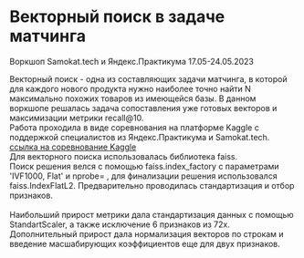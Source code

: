 # Векторный поиск в задаче матчинга

Воркшоп Samokat.tech и Яндекс.Практикума 17.05-24.05.2023

Векторный поиск - одна из составляющих задачи матчинга, в которой для каждого нового продукта нужно наиболее точно найти N максимально похожих товаров из имеющейся базы.
В данном воркшопе решалась задача сопоставления уже готовых векторов и максимизации метрики recall@10. </br>
Работа проходила в виде соревнования на платформе Kaggle с поддержкой специалистов из Яндекс.Практикума и Samokat.tech.</br>
[ссылка на соревнование Kaggle](https://www.kaggle.com/competitions/samokattechworkshop/overview)
</br>
Для векторного поиска использовалась библиотека faiss.</br>
Поиск решения велся с помощью faiss.index_factory с параметрами 'IVF1000, Flat' и nprobe=  , для финализации решения использовался faiss.IndexFlatL2. Предварительно проводилась стандартизация и отбор признаков.</br>
</br>
Наибольший прирост метрики дала стандартизация данных с помощью StandartScaler, а также исключение 6 признаков из 72х.
Дополнительный прирост дала нормализация векторов по строкам и введение масшабирующих коэффициентов еще для двух признаков.
